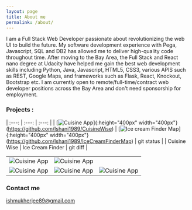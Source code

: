 ```yaml
---
layout: page
title: About me 
permalink: /about/
---
```


 I am a Full Stack Web Developer passionate about revolutionizing the web UI to build the future. My software development experience with Pega, Javascript, SQL and DB2 has allowed me to deliver high-quality code throughout time. After moving to the Bay Area, the Full Stack and React nano degree at Udacity have helped me gain the best web development skills including Python, Java, Javascript, HTML5, CSS3, various APIS such as REST, Google Maps, and frameworks such as Flask, React, Knockout, Bootstrap etc. I am currently open to remote/full-time/contract web developer positions across the Bay Area and don't need sponsorship for employment.
 
 <h3>Projects :</h3>
 
|    :---:     |     :---:      |     :---:      |
|  [![Cuisine App]({{site.url}}/assets/pic.jpg)]{:height="400px" width="400px"}(https://github.com/Ishani1989/CuisineWise)   |   [![Ice cream Finder Map]({{site.url}}/assets/ice.png)]{:height="400px" width="400px"}(https://github.com/Ishani1989/IceCreamFinderMap)      | git status    |
| Cuisine Wise    | Ice Cream Finder   | git diff      |
 

   
 
 
 <table>
    <tr>
        <td><img src = "" alt = "Cuisine App"/></td>
        <td><img src = "" alt = "Cuisine App"/></td>
    </tr>
    <tr>
        <td><img src = "" alt = "Cuisine App"/></td>
        <td><img src = "" alt = "Cuisine App"/></td>
        <td><img src = "" alt = "Cuisine App"/></td>
    </tr>
 </table>

### Contact me

[ishmukherjee89@gmail.com](mailto:ishmukherjee89@gmail.com)